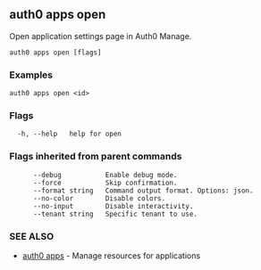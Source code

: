 ## auth0 apps open

Open application settings page in Auth0 Manage.

```
auth0 apps open [flags]
```

### Examples

```
auth0 apps open <id>
```

### Flags

```
  -h, --help   help for open
```

### Flags inherited from parent commands

```
      --debug           Enable debug mode.
      --force           Skip confirmation.
      --format string   Command output format. Options: json.
      --no-color        Disable colors.
      --no-input        Disable interactivity.
      --tenant string   Specific tenant to use.
```

### SEE ALSO

* [auth0 apps](auth0_apps.md)	 - Manage resources for applications
